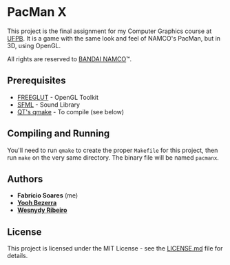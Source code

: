 # PacMan X

This project is the final assignment for my Computer Graphics course at [UFPB](http://ufpb.br). It is a game with the same look and feel of NAMCO's PacMan, but in 3D, using OpenGL.

All rights are reserved to [BANDAI NAMCO](https://www.bandainamcoent.com)™.

## Prerequisites

- [FREEGLUT](http://freeglut.sourceforge.net/index.php#download) - OpenGL Toolkit
- [SFML](http://www.sfml-dev.org) - Sound Library
- [QT's qmake](http://doc.qt.io/qt-4.8/installation.html) - To compile (see below)

## Compiling and Running

You'll need to run ``qmake`` to create the proper ``Makefile`` for this project, then run ``make`` on the very same directory. The binary file will be named ``pacmanx``.

## Authors

- **Fabrício Soares** (me)
- **[Yooh Bezerra](https://github.com/nxzx)**
- **[Wesnydy Ribeiro](https://github.com/wesnydy)**

## License

This project is licensed under the MIT License - see the [LICENSE.md](LICENSE.md) file for details.

